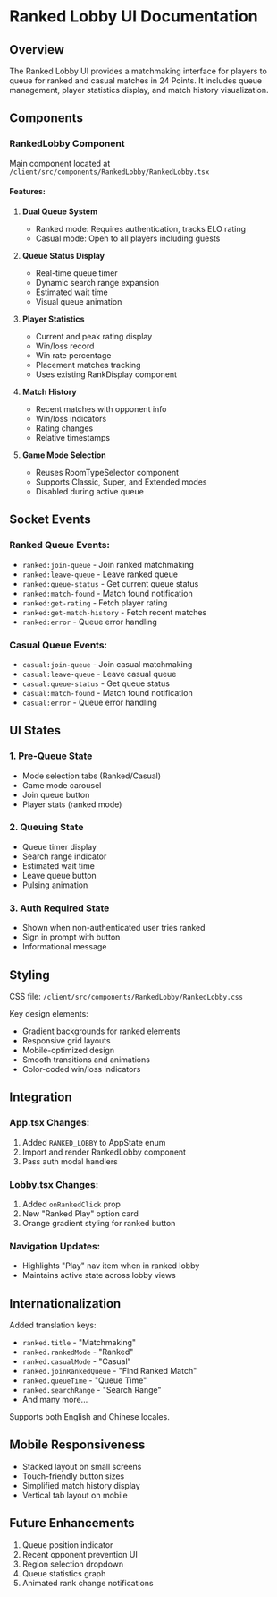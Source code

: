 # Ranked Lobby UI Documentation

## Overview
The Ranked Lobby UI provides a matchmaking interface for players to queue for ranked and casual matches in 24 Points. It includes queue management, player statistics display, and match history visualization.

## Components

### RankedLobby Component
Main component located at `/client/src/components/RankedLobby/RankedLobby.tsx`

#### Features:
1. **Dual Queue System**
   - Ranked mode: Requires authentication, tracks ELO rating
   - Casual mode: Open to all players including guests

2. **Queue Status Display**
   - Real-time queue timer
   - Dynamic search range expansion
   - Estimated wait time
   - Visual queue animation

3. **Player Statistics**
   - Current and peak rating display
   - Win/loss record
   - Win rate percentage
   - Placement matches tracking
   - Uses existing RankDisplay component

4. **Match History**
   - Recent matches with opponent info
   - Win/loss indicators
   - Rating changes
   - Relative timestamps

5. **Game Mode Selection**
   - Reuses RoomTypeSelector component
   - Supports Classic, Super, and Extended modes
   - Disabled during active queue

## Socket Events

### Ranked Queue Events:
- `ranked:join-queue` - Join ranked matchmaking
- `ranked:leave-queue` - Leave ranked queue
- `ranked:queue-status` - Get current queue status
- `ranked:match-found` - Match found notification
- `ranked:get-rating` - Fetch player rating
- `ranked:get-match-history` - Fetch recent matches
- `ranked:error` - Queue error handling

### Casual Queue Events:
- `casual:join-queue` - Join casual matchmaking
- `casual:leave-queue` - Leave casual queue
- `casual:queue-status` - Get queue status
- `casual:match-found` - Match found notification
- `casual:error` - Queue error handling

## UI States

### 1. Pre-Queue State
- Mode selection tabs (Ranked/Casual)
- Game mode carousel
- Join queue button
- Player stats (ranked mode)

### 2. Queuing State
- Queue timer display
- Search range indicator
- Estimated wait time
- Leave queue button
- Pulsing animation

### 3. Auth Required State
- Shown when non-authenticated user tries ranked
- Sign in prompt with button
- Informational message

## Styling
CSS file: `/client/src/components/RankedLobby/RankedLobby.css`

Key design elements:
- Gradient backgrounds for ranked elements
- Responsive grid layouts
- Mobile-optimized design
- Smooth transitions and animations
- Color-coded win/loss indicators

## Integration

### App.tsx Changes:
1. Added `RANKED_LOBBY` to AppState enum
2. Import and render RankedLobby component
3. Pass auth modal handlers

### Lobby.tsx Changes:
1. Added `onRankedClick` prop
2. New "Ranked Play" option card
3. Orange gradient styling for ranked button

### Navigation Updates:
- Highlights "Play" nav item when in ranked lobby
- Maintains active state across lobby views

## Internationalization

Added translation keys:
- `ranked.title` - "Matchmaking"
- `ranked.rankedMode` - "Ranked"
- `ranked.casualMode` - "Casual"
- `ranked.joinRankedQueue` - "Find Ranked Match"
- `ranked.queueTime` - "Queue Time"
- `ranked.searchRange` - "Search Range"
- And many more...

Supports both English and Chinese locales.

## Mobile Responsiveness
- Stacked layout on small screens
- Touch-friendly button sizes
- Simplified match history display
- Vertical tab layout on mobile

## Future Enhancements
1. Queue position indicator
2. Recent opponent prevention UI
3. Region selection dropdown
4. Queue statistics graph
5. Animated rank change notifications